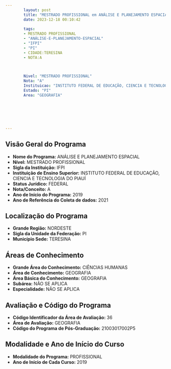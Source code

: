 ```yaml
---
        layout: post
        title: "MESTRADO PROFISSIONAL em ANÁLISE E PLANEJAMENTO ESPACIAL na IFPI  "
        date: 2023-12-18 00:10:42
     
        tags:
        - MESTRADO PROFISSIONAL
        - "ANÁLISE-E-PLANEJAMENTO-ESPACIAL"
        - "IFPI"
        - "PI"
        - CIDADE:TERESINA
        - NOTA:A
        
       

        Nivel: "MESTRADO PROFISSIONAL"
        Nota: "A"
        Instituicao: "INSTITUTO FEDERAL DE EDUCAÇÃO, CIENCIA E TECNOLOGIA DO PIAUÍ"
        Estado: "PI"
        Area: "GEOGRAFIA"
        
        
        
        
        
        
---
```

## Visão Geral do Programa
- **Nome do Programa:** ANÁLISE E PLANEJAMENTO ESPACIAL
- **Nível:** MESTRADO PROFISSIONAL
- **Sigla da Instituição:** IFPI
- **Instituição de Ensino Superior:** INSTITUTO FEDERAL DE EDUCAÇÃO, CIENCIA E TECNOLOGIA DO PIAUÍ
- **Status Jurídico:** FEDERAL
- **Nota/Conceito:** A
- **Ano de Início do Programa:** 2019
- **Ano de Referência do Coleta de dados:** 2021

## Localização do Programa
- **Grande Região:** NORDESTE
- **Sigla da Unidade da Federação:** PI
- **Município Sede:** TERESINA

## Áreas de Conhecimento
- **Grande Área do Conhecimento:** CIÊNCIAS HUMANAS
- **Área de Conhecimento:** GEOGRAFIA
- **Área Básica do Conhecimento:** GEOGRAFIA
- **Subárea:** NÃO SE APLICA
- **Especialidade:** NÃO SE APLICA

## Avaliação e Código do Programa
- **Código Identificador da Área de Avaliação:** 36
- **Área de Avaliação:** GEOGRAFIA
- **Código do Programa de Pós-Graduação:** 21003017002P5


## Modalidade e Ano de Início do Curso
- **Modalidade do Programa:** PROFISSIONAL
- **Ano de Início de Cada Curso:** 2019
